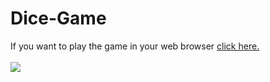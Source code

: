 # Dice-Game

If you want to play the game in your web browser [click here.](https://dicegame-project.netlify.app/)
</br>
</br>
<a href="https://dicegame-project.netlify.app/">
  <img src="https://i.postimg.cc/cJ6vp8jW/Game-Screenshot.jpg" target="_blank" rel="noopener noreferrer">
</a>
